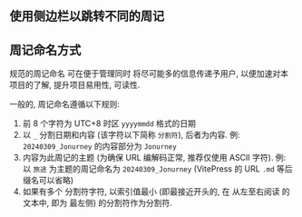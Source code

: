 ## 使用侧边栏以跳转不同的周记

## 周记命名方式
规范的周记命名 可在便于管理同时 将尽可能多的信息传递予用户, 以便加速对本项目的了解, 提升项目易用性, 可读性.

一般的, 周记命名遵循以下规则:
1. 前 8 个字符为 UTC+8 时区 `yyyymmdd` 格式的日期
2. 以 `_` 分割日期和内容 (该字符以下简称 `分割符`), 后者为内容. 例: `20240309_Jonurney` 的内容部分为 `Jonurney`
3. 内容为此周记的主题 (为确保 URL 编解码正常, 推荐仅使用 ASCII 字符). 例: 以 `旅途` 为主题的周记命名为 `20240309_Jonurney` (VitePress 的 URL `.md` 等后缀名可以省略)
4. 如果有多个 分割符字符, 以索引值最小 (即最接近开头的, 在 从左至右阅读 的文本中, 即为 最左侧) 的分割符作为分割符.
